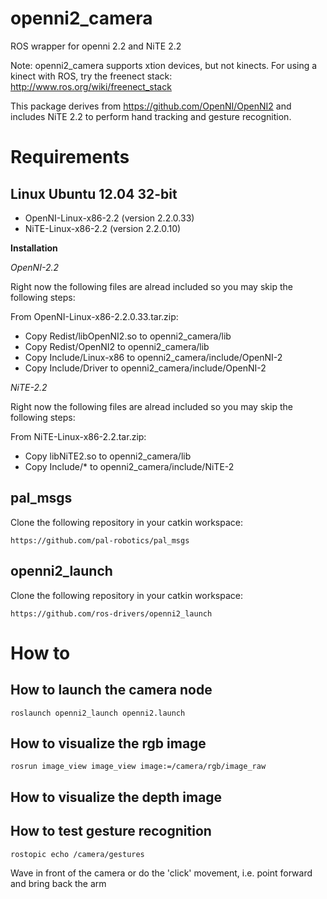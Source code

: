 openni2_camera
==============

ROS wrapper for openni 2.2 and NiTE 2.2

Note: openni2_camera supports xtion devices, but not kinects. For using a kinect with ROS, try the freenect stack: http://www.ros.org/wiki/freenect_stack

This package derives from https://github.com/OpenNI/OpenNI2 and includes NiTE 2.2 to perform hand tracking and gesture recognition.


Requirements
============

Linux Ubuntu 12.04 32-bit
-------------------------

* OpenNI-Linux-x86-2.2 (version 2.2.0.33)
* NiTE-Linux-x86-2.2   (version 2.2.0.10)

**Installation**

*OpenNI-2.2*

Right now the following files are alread included so you may skip the following steps:

From OpenNI-Linux-x86-2.2.0.33.tar.zip:

- Copy Redist/libOpenNI2.so to openni2_camera/lib
- Copy Redist/OpenNI2 to openni2_camera/lib
- Copy Include/Linux-x86 to openni2_camera/include/OpenNI-2
- Copy Include/Driver to openni2_camera/include/OpenNI-2

*NiTE-2.2*

Right now the following files are alread included so you may skip the following steps:

From NiTE-Linux-x86-2.2.tar.zip:

* Copy libNiTE2.so to openni2_camera/lib
* Copy Include/* to openni2_camera/include/NiTE-2

pal_msgs
--------

Clone the following repository in your catkin workspace:

```
https://github.com/pal-robotics/pal_msgs
```

openni2_launch
--------------

Clone the following repository in your catkin workspace:

```
https://github.com/ros-drivers/openni2_launch
```

How to
======

How to launch the camera node
-----------------------------

```
roslaunch openni2_launch openni2.launch
```

How to visualize the rgb image
------------------------------

```
rosrun image_view image_view image:=/camera/rgb/image_raw
```

How to visualize the depth image
--------------------------------

How to test gesture recognition
-------------------------------

```
rostopic echo /camera/gestures
```

Wave in front of the camera or do the 'click' movement, i.e. point forward and bring back the arm







